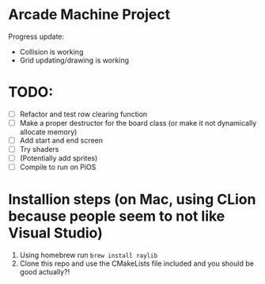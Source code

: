 # Arcade Machine Project

Progress update:
- Collision is working
- Grid updating/drawing is working

# TODO:
- [ ] Refactor and test row clearing function
- [ ] Make a proper destructor for the board class (or make it not dynamically allocate memory)
- [ ] Add start and end screen
- [ ] Try shaders
- [ ] (Potentially add sprites)
- [ ] Compile to run on PiOS

# Installion steps (on Mac, using CLion because people seem to not like Visual Studio)

1. Using homebrew run `brew install raylib`
2. Clone this repo and use the CMakeLists file included and you should be good actually?!
